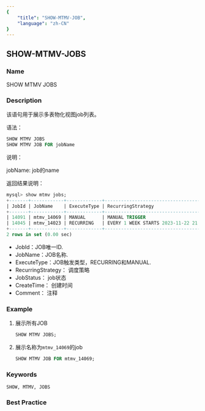 ```yaml
---
{
    "title": "SHOW-MTMV-JOB",
    "language": "zh-CN"
}
---
```


<!--
Licensed to the Apache Software Foundation (ASF) under one
or more contributor license agreements.  See the NOTICE file
distributed with this work for additional information
regarding copyright ownership.  The ASF licenses this file
to you under the Apache License, Version 2.0 (the
"License"); you may not use this file except in compliance
with the License.  You may obtain a copy of the License at

  http://www.apache.org/licenses/LICENSE-2.0

Unless required by applicable law or agreed to in writing,
software distributed under the License is distributed on an
"AS IS" BASIS, WITHOUT WARRANTIES OR CONDITIONS OF ANY
KIND, either express or implied.  See the License for the
specific language governing permissions and limitations
under the License.
-->

## SHOW-MTMV-JOBS

### Name

SHOW MTMV JOBS

### Description

该语句用于展示多表物化视图job列表。

语法：

```sql
SHOW MTMV JOBS
SHOW MTMV JOB FOR jobName
```

说明：

jobName: job的name

返回结果说明：

```sql
mysql> show mtmv jobs;
+-------+------------+-------------+-----------------------------------------+-----------+---------------------+---------+
| JobId | JobName    | ExecuteType | RecurringStrategy                       | JobStatus | CreateTime          | Comment |
+-------+------------+-------------+-----------------------------------------+-----------+---------------------+---------+
| 14091 | mtmv_14069 | MANUAL      | MANUAL TRIGGER                          | RUNNING   | 2023-11-22 21:02:22 | mv5     |
| 14045 | mtmv_14023 | RECURRING   | EVERY 1 WEEK STARTS 2023-11-22 21:01:29 | RUNNING   | 2023-11-22 21:01:29 | mv3     |
+-------+------------+-------------+-----------------------------------------+-----------+---------------------+---------+
2 rows in set (0.00 sec)
```

* JobId：JOB唯一ID.
* JobName：JOB名称.
* ExecuteType：JOB触发类型，RECURRING和MANUAL.
* RecurringStrategy： 调度策略
* JobStatus： job状态
* CreateTime： 创建时间
* Comment： 注释


### Example

1. 展示所有JOB

    ```sql
    SHOW MTMV JOBS;
    ```

2. 展示名称为`mtmv_14069`的job

    ```sql
    SHOW MTMV JOB FOR mtmv_14069;
    ```
   
### Keywords

    SHOW, MTMV, JOBS

### Best Practice

